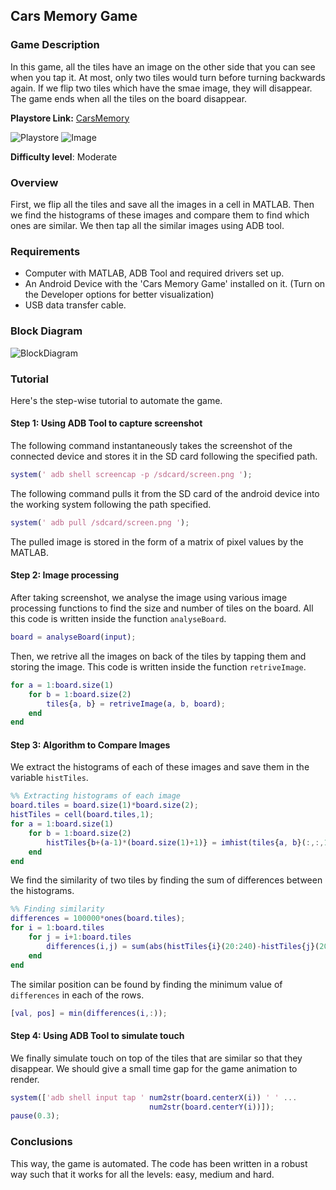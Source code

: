 ## Cars Memory Game

### Game Description

In this game, all the tiles have an image on the other side that you can see when you tap it. At most, only two tiles would turn before turning backwards again. If we flip two tiles which have the smae image, they will disappear. The game ends when all the tiles on the board disappear.

**Playstore Link:** [CarsMemory](https://play.google.com/store/apps/details?id=com.developandroid.android.cars&hl=en)

![Playstore](/Images/cars-memory-1.png) 
![Image](/Images/cars-memory-2.png)

**Difficulty level**: Moderate

### Overview

First, we flip all the tiles and save all the images in a cell in MATLAB. Then we find the histograms of these images and compare them to find which ones are similar. We then tap all the similar images using ADB tool.

### Requirements

- Computer with MATLAB, ADB Tool and required drivers set up.
- An Android Device with the 'Cars Memory Game' installed on it. (Turn on the Developer options for better visualization)
- USB data transfer cable.

### Block Diagram

![BlockDiagram](/Images/BlockDiagram.png)

### Tutorial

Here's the step-wise tutorial to automate the game.

#### Step 1: Using ADB Tool to capture screenshot

The following command instantaneously takes the screenshot of the connected device and stores it in the SD card following the specified path.

```MATLAB                    
system(' adb shell screencap -p /sdcard/screen.png ');
```       

The following command pulls it from the SD card of the android device into the working system following the path specified.

```MATLAB
system(' adb pull /sdcard/screen.png ');
```
  
The pulled image is stored in the form of a matrix of pixel values by the MATLAB.                
                
#### Step 2: Image processing

After taking screenshot, we analyse the image using various image processing functions to find the size and number of tiles on the board. All this code is written inside the function `analyseBoard`.

```MATLAB
board = analyseBoard(input);
```
Then, we retrive all the images on back of the tiles by tapping them and storing the image. This code is written inside the function `retriveImage`.

```MATLAB
for a = 1:board.size(1)
    for b = 1:board.size(2)
        tiles{a, b} = retriveImage(a, b, board);
    end
end
```

#### Step 3: Algorithm to Compare Images

We extract the histograms of each of these images and save them in the variable `histTiles`.

```MATLAB
%% Extracting histograms of each image
board.tiles = board.size(1)*board.size(2);
histTiles = cell(board.tiles,1);
for a = 1:board.size(1)
    for b = 1:board.size(2)
        histTiles{b+(a-1)*(board.size(1)+1)} = imhist(tiles{a, b}(:,:,1));
    end
end
```

We find the similarity of two tiles by finding the sum of differences between the histograms.

```MATLAB
%% Finding similarity
differences = 100000*ones(board.tiles);
for i = 1:board.tiles
    for j = i+1:board.tiles
        differences(i,j) = sum(abs(histTiles{i}(20:240)-histTiles{j}(20:240)));
    end    
end
```

The similar position can be found by finding the minimum value of `differences` in each of the rows.

```MATLAB
[val, pos] = min(differences(i,:));
```

#### Step 4: Using ADB Tool to simulate touch

We finally simulate touch on top of the tiles that are similar so that they disappear. We should give a small time gap for the game animation to render.

```MATLAB
system(['adb shell input tap ' num2str(board.centerX(i)) ' ' ...
                               num2str(board.centerY(i))]);
pause(0.3); 
```

### Conclusions

This way, the game is automated. The code has been written in a robust way such that it works for all the levels: easy, medium and hard.